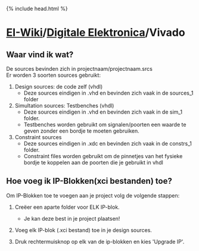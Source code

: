 {% include head.html %}
# [EI-Wiki](..)/[Digitale Elektronica](Home)/Vivado
## Waar vind ik wat?
De sources bevinden zich in projectnaam/projectnaam.srcs  
Er worden 3 soorten sources gebruikt:
1. Design sources: de code zelf (vhdl)
	* Deze sources eindigen in .vhd en bevinden zich vaak in de sources_1 folder
2. Simultation sources: Testbenches (vhdl)
	* Deze sources eindigen in .vhd en bevinden zich vaak in de sim_1 folder.
	* Testbenches worden gebruikt om signalen/poorten een waarde te geven zonder een bordje te moeten gebruiken.
3. Constraint sources
	* Deze sources eindigen in .xdc en bevinden zich vaak in de constrs_1 folder.
	* Constraint files worden gebruikt om de pinnetjes van het fysieke bordje te koppelen aan de poorten die je gebruikt in vhdl

## Hoe voeg ik IP-Blokken(xci bestanden) toe?
Om IP-Blokken toe te voegen aan je project volg de volgende stappen:
1. Creëer een aparte folder voor ELK IP-blok.
	* Je kan deze best in je project plaatsen!

2. Voeg elk IP-blok (.xci bestand) toe in je design sources.

3. Druk rechtermuisknop op elk van de ip-blokken en kies 'Upgrade IP'.
